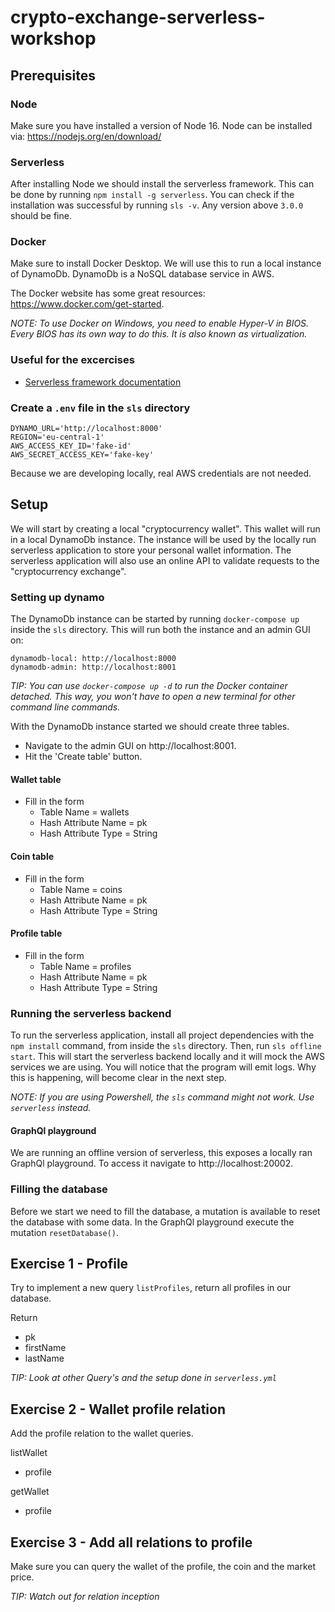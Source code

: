 # crypto-exchange-serverless-workshop

## Prerequisites

### Node

Make sure you have installed a version of Node 16. Node can be installed via: https://nodejs.org/en/download/

### Serverless

After installing Node we should install the serverless framework. This can be done by
running `npm install -g serverless`. You can check if the installation was successful by running `sls -v`. Any version
above `3.0.0` should be fine.

### Docker

Make sure to install Docker Desktop. We will use this to run a local instance of DynamoDb. DynamoDb is a NoSQL database
service in AWS.

The Docker website has some great resources: https://www.docker.com/get-started.

_NOTE: To use Docker on Windows, you need to enable Hyper-V in BIOS. Every BIOS has its own way to do this. It is also
known as virtualization._

### Useful for the excercises

- [Serverless framework documentation](https://www.serverless.com/framework/docs/)

### Create a `.env` file in the `sls` directory

```dotenv
DYNAMO_URL='http://localhost:8000'
REGION='eu-central-1'
AWS_ACCESS_KEY_ID='fake-id'
AWS_SECRET_ACCESS_KEY='fake-key'
```

Because we are developing locally, real AWS credentials are not needed.

## Setup

We will start by creating a local "cryptocurrency wallet". This wallet will run in a local DynamoDb instance. The
instance will be used by the locally run serverless application to store your personal wallet information. The
serverless application will also use an online API to validate requests to the "cryptocurrency exchange".

### Setting up dynamo

The DynamoDb instance can be started by running `docker-compose up` inside the `sls` directory. This will run both the
instance and an admin GUI on:

```
dynamodb-local: http://localhost:8000
dynamodb-admin: http://localhost:8001
```

_TIP: You can use `docker-compose up -d` to run the Docker container detached. This way, you won't have to open a new terminal
for other command line commands._

With the DynamoDb instance started we should create three tables.

* Navigate to the admin GUI on http://localhost:8001.
* Hit the 'Create table' button.

#### Wallet table
* Fill in the form
    * Table Name = wallets
    * Hash Attribute Name = pk
    * Hash Attribute Type = String

#### Coin table
* Fill in the form
    * Table Name = coins
    * Hash Attribute Name = pk
    * Hash Attribute Type = String

#### Profile table
* Fill in the form
    * Table Name = profiles
    * Hash Attribute Name = pk
    * Hash Attribute Type = String

### Running the serverless backend

To run the serverless application, install all project dependencies with the `npm install` command, from inside the `sls` directory. Then, run `sls offline start`. This will start the serverless backend locally and it will mock the AWS services we are using. You will notice that the program will emit logs. Why this is happening, will become clear in the next step.

_NOTE: If you are using Powershell, the `sls` command might not work. Use `serverless` instead._

#### GraphQl playground

We are running an offline version of serverless, this exposes a locally ran GraphQl playground. To access it navigate to http://localhost:20002.

### Filling the database 

Before we start we need to fill the database, a mutation is available to reset the database with some data. In the GraphQl playground execute the mutation `resetDatabase()`.

## Exercise 1 - Profile

Try to implement a new query `listProfiles`, return all profiles in our database.

Return 
- pk 
- firstName
- lastName 

_TIP: Look at other Query's and the setup done in `serverless.yml`_

## Exercise 2 - Wallet profile relation

Add the profile relation to the wallet queries.

listWallet
- profile

getWallet
- profile 

## Exercise 3 - Add all relations to profile 

Make sure you can query the wallet of the profile, the coin and the market price.


_TIP: Watch out for relation inception_
